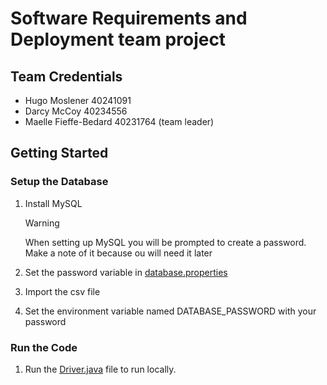 # Software Requirements and Deployment team project

## Team Credentials

- Hugo Moslener 40241091
- Darcy McCoy 40234556
- Maelle Fieffe-Bedard 40231764 (team leader)

## Getting Started

### Setup the Database

1. Install MySQL

    > [!WARNING]  
    > When setting up MySQL you will be prompted to create a password. Make a note of it because ou will need it later

1. Set the password variable in [database.properties](database.properties)

1. Import the csv file

1. Set the environment variable named DATABASE_PASSWORD with your password

### Run the Code

1. Run the [Driver.java](src/main/driver/Driver.java) file to run locally.
